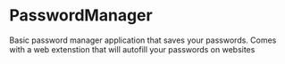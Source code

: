 # PasswordManager
Basic password manager application that saves your passwords.
Comes with a web extenstion that will autofill your passwords on websites

